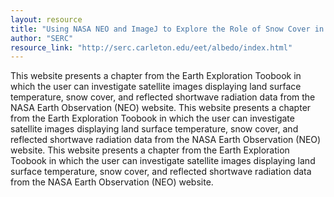 ```yaml
---
layout: resource
title: "Using NASA NEO and ImageJ to Explore the Role of Snow Cover in Shaping Climate "
author: "SERC"
resource_link: "http://serc.carleton.edu/eet/albedo/index.html"
---
```


This website presents a chapter from the Earth Exploration Toobook in which the user  can investigate satellite images displaying land surface temperature, snow cover, and reflected shortwave radiation data from the NASA Earth Observation (NEO) website.
This website presents a chapter from the Earth Exploration Toobook in which the user  can investigate satellite images displaying land surface temperature, snow cover, and reflected shortwave radiation data from the NASA Earth Observation (NEO) website.
This website presents a chapter from the Earth Exploration Toobook in which the user  can investigate satellite images displaying land surface temperature, snow cover, and reflected shortwave radiation data from the NASA Earth Observation (NEO) website.

